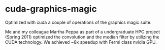 cuda-graphics-magic
===================

Optimized with cuda a couple of operations of the graphics magic suite.

Me and my colleague Martha Peppa as part of a undergraduate HPC project (Spring 2011)
optimized the convolution and the median filter by utilizing the CUDA technology. 
We achieved ~8x speedup with Fermi class nvidia GPU.